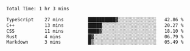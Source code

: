 <!--START_SECTION:waka-->

```txt
Total Time: 1 hr 3 mins

TypeScript    27 mins         ██████████▓░░░░░░░░░░░░░░   42.86 %
C++           13 mins         █████░░░░░░░░░░░░░░░░░░░░   20.27 %
CSS           11 mins         ████▓░░░░░░░░░░░░░░░░░░░░   18.10 %
Rust          4 mins          █▓░░░░░░░░░░░░░░░░░░░░░░░   06.79 %
Markdown      3 mins          █▒░░░░░░░░░░░░░░░░░░░░░░░   05.49 %
```

<!--END_SECTION:waka-->
